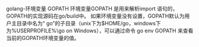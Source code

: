 golang-环境变量 GOPATH
环境变量GOPATH 是用来解析import 语句的，GOPATH的实现源码在go/build中。
如果环境变量没有设置，GOPATH默认为用户主目录中名为“ go”的子目录（unix下为$HOME/go，windows下为%USERPROFILE%\go on Windows），可以通过命令 go env GOPATH 来查看当前的GOPATH环境变量的值。


